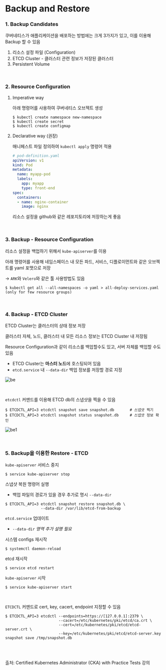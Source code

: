 # Backup and Restore

### 1. Backup Candidates

쿠버네티스가 애플리케이션을 배포하는 방법에는 크게 3가지가 있고, 이를 이용해 Backup 할 수 있음

1. 리소스 설정 파일 (Configuration)
2. ETCD Cluster - 클러스터 관련 정보가 저장된 클러스터
3. Persistent Volume 

<br>

### 2. Resource Configuration

1. Imperative way

   아래 명령어를 사용하여 쿠버네티스 오브젝트 생성

   ```
   $ kubectl create namespace new-namespace
   $ kubectl create secret
   $ kubectl create configmap
   ```

2. Declarative way (권장)

   매니페스트 파일 정의하여 `kubectl apply` 명령어 적용

   ```yaml
   # pod-definition.yaml
   apiVersion: v1
   kind: Pod
   metadata:
     name: myapp-pod
     labels:
       app: myapp
       type: front-end
   spec:
     containers:
     - name: nginx-container
       image: nginx
   ```

   리소스 설정을 github와 같은 레포지토리에 저장하는게 좋음

   <br>

### 3. Backup - Resource Configuration

리소스 설정을 백업하기 위해서 `kube-apiserver`를 이용

아래 명령어를 사용해 네임스페이스 내 모든 파드, 서비스, 디플로이먼트와 같은 오브젝트를 yaml 포맷으로 저장

-> `ARK`와 `Velero`와 같은 툴 사용방법도 있음

```
$ kubectl get all --all-namespaces -o yaml > all-deploy-services.yaml (only for few resource groups)
```

<br>

### 4. Backup - ETCD Cluster

ETCD Cluster는 클러스터의 상태 정보 저장

클러스터 자체, 노드, 클러스터 내 모든 리소스 정보는 ETCD Cluster 내 저장됨

Resource Configuration과 같이 리소스를 백업할수도 있고, 서버 자체를 백업할 수도 있음

- ETCD Cluster는 **마스터 노드**에 호스팅되어 있음
- `etcd.service` 내 `--data-dir` 백업 정보를 저장할 경로 지정

![be](https://github.com/kodekloudhub/certified-kubernetes-administrator-course/raw/master/images/be.PNG)

<br>

`etcdctl` 커맨드를 이용해 ETCD db의 스냅샷을 찍을 수 있음

```
$ ETCDCTL_API=3 etcdctl snapshot save snapshot.db		# 스냅샷 찍기
$ ETCDCTL_API=3 etcdctl snapshot status snapshot.db		# 스냅샷 정보 확인
```

![be1](https://github.com/kodekloudhub/certified-kubernetes-administrator-course/raw/master/images/be1.PNG)

<br>

### 5. Backup을 이용한 Restore - ETCD

`kube-apiserver` 서비스 중지

```
$ service kube-apiserver stop
```

스냅샷 복원 명령어 실행

- 백업 파일의 경로가 있을 경우 추가로 명시 `--data-dir`

```
$ ETCDCTL_API=3 etcdctl snapshot restore snapshot.db \
				--data-dir /var/lib/etcd-from-backup
```

`etcd.service` 업데이트

- `--data-dir` *영역 추가 설명 필요*

시스템 configs 재시작

```
$ systemctl daemon-reload
```

etcd 재시작

```
$ service etcd restart
```

`kube-apiserver` 시작

```
$ service kube-apiserver start
```

<br>

`ETCDCTL` 커맨드로 cert, key, cacert, endpoint 지정할 수 있음

```
$ ETCDCTL_API=3 etcdctl --endpoints=https://[127.0.0.1]:2379 \
						--cacert=/etc/kubernetes/pki/etcd/ca.crt \
  						--cert=/etc/kubernetes/pki/etcd/etcd-server.crt \
  						--key=/etc/kubernetes/pki/etcd/etcd-server.key snapshot save /tmp/snapshot.db
```

<br>

<br>

출처: Certified Kubernetes Administrator (CKA) with Practice Tests 강의


